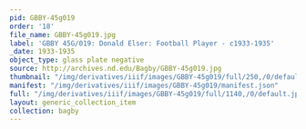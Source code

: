 ```yaml
---
pid: GBBY-45g019
order: '18'
file_name: GBBY-45g019.jpg
label: 'GBBY 45G/019: Donald Elser: Football Player - c1933-1935'
_date: 1933-1935
object_type: glass plate negative
source: http://archives.nd.edu/Bagby/GBBY-45g019.jpg
thumbnail: "/img/derivatives/iiif/images/GBBY-45g019/full/250,/0/default.jpg"
manifest: "/img/derivatives/iiif/images/GBBY-45g019/manifest.json"
full: "/img/derivatives/iiif/images/GBBY-45g019/full/1140,/0/default.jpg"
layout: generic_collection_item
collection: bagby
---
```

